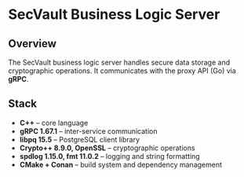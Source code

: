 # SecVault Business Logic Server

## Overview

The SecVault business logic server handles secure data storage and cryptographic operations. It communicates with the proxy API (Go) via **gRPC**.

## Stack

- **C++** – core language  
- **gRPC 1.67.1** – inter-service communication  
- **libpq 15.5** – PostgreSQL client library  
- **Crypto++ 8.9.0, OpenSSL** – cryptographic operations  
- **spdlog 1.15.0, fmt 11.0.2** – logging and string formatting  
- **CMake + Conan** – build system and dependency management  

